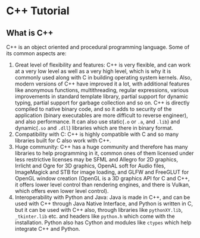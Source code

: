 # C++ Tutorial  
## What is C++  
C++ is an object oriented and procedural programming language. Some of its common aspects are:  
1. Great level of flexibility and features: C++ is very flexible, and can work at a very low level as well as a very high level, which is why it is commonly used along with C in building operating system kernels. Also, modern versions of C++ have improved it a lot, with additional features like anonymous functions, multithreading, regular expressions, various improvements in standard template library, partial support for dynamic typing, partial support for garbage collection and so on. C++ is directly compiled to native binary code, and so it adds to security of the application (binary executables are more difficult to reverse engineer), and also performance. It can also use static(`.o` or `.a`, and `.lib`) and dynamic(`.so` and `.dll`) libraries which are there in binary format.
2. Compatibility with C: C++ is highly compatible with C and so many libraries built for C also work with C++.  
3. Huge community: C++ has a huge community and therefore has many libraries to help programming in it, common ones of them licensed under less restrictive licenses may be SFML and Allegro for 2D graphics, Irrlicht and Ogre for 3D graphics, OpenAL soft for Audio files, ImageMagick and STB for image loading, and GLFW and FreeGLUT for OpenGL window creation (OpenGL is a 3D graphics API for C and C++, it offers lower level control than rendering engines, and there is Vulkan, which offers even lower level control).  
4. Interoperability with Python and Java: Java is made in C++, and can be used with C++ through Java Native Interface, and Python is written in C, but it can be used with C++ also, through libraries like `pythonXY.lib`, `_tkinter.lib` etc. and headers like `python.h` which come with the installation. Python also has Cython and modules like `ctypes` which help integrate C++ and Python.  
